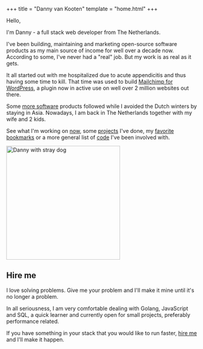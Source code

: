 +++
title = "Danny van Kooten"
template = "home.html"
+++

Hello,

I'm Danny - a full stack web developer from The Netherlands.

I've been building, maintaining and marketing open-source software products as my main source of income for well over a decade now. According to some, I've never had a "real" job. But my work is as real as it gets.

It all started out with me hospitalized due to acute appendicitis and thus having some time to kill. That time was used to build <a href="https://www.mc4wp.com/">Mailchimp for WordPress</a>, a plugin now in active use on well over 2 million websites out there.

Some [more software](/projects/) products followed while I avoided the Dutch winters by staying in Asia. Nowadays, I am back in The Netherlands together with my wife and 2 kids.

See what I'm working on [now](/now/), some [projects](/projects/) I've done, my [favorite bookmarks](/bookmarks/) or a more general list of [code](/public/code/) I've been involved with.

<img src="/img/danny-rico.jpg" alt="Danny with stray dog" loading="lazy" width="300" height="300" />


## Hire me

I love solving problems. Give me your problem and I'll make it mine until it's no longer a problem.

In all seriousness, I am very comfortable dealing with Golang, JavaScript and SQL, a quick learner and currently open for small projects, preferably performance related.

If you have something in your stack that you would like to run faster, [hire me](/hire-me/) and I'll make it happen.
